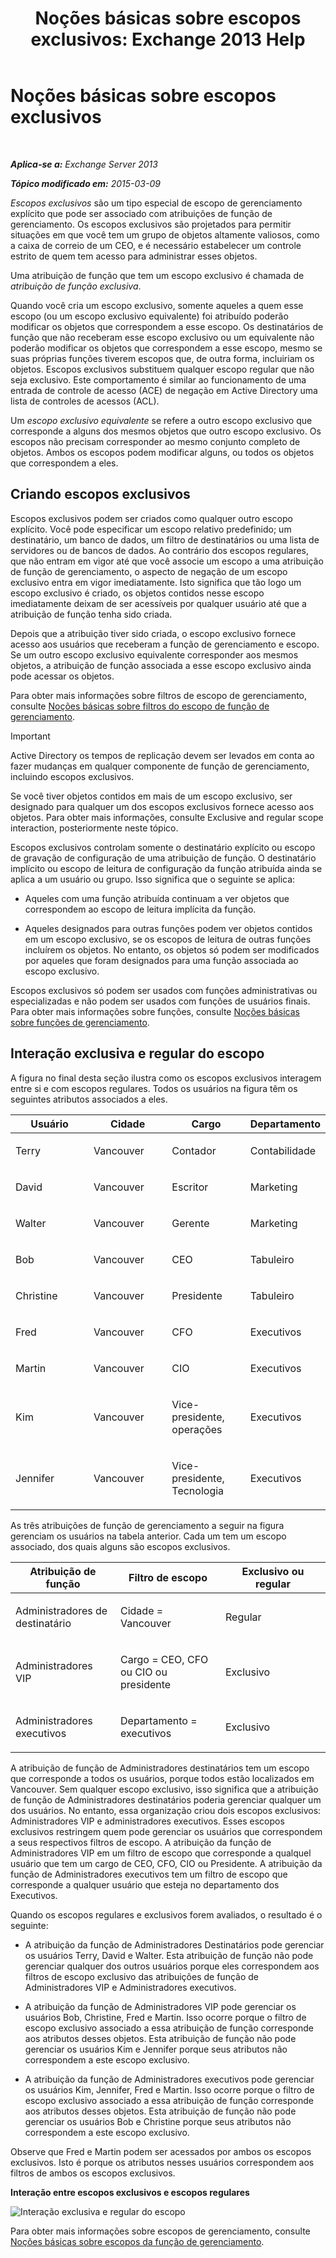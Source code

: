﻿---
title: 'Noções básicas sobre escopos exclusivos: Exchange 2013 Help'
TOCTitle: Noções básicas sobre escopos exclusivos
ms:assetid: 32492622-3b01-4e3b-8288-ed39525eea75
ms:mtpsurl: https://technet.microsoft.com/pt-br/library/Dd638110(v=EXCHG.150)
ms:contentKeyID: 50485277
ms.date: 05/22/2018
mtps_version: v=EXCHG.150
ms.translationtype: MT
---

# Noções básicas sobre escopos exclusivos

 

_**Aplica-se a:** Exchange Server 2013_

_**Tópico modificado em:** 2015-03-09_

*Escopos exclusivos* são um tipo especial de escopo de gerenciamento explícito que pode ser associado com atribuições de função de gerenciamento. Os escopos exclusivos são projetados para permitir situações em que você tem um grupo de objetos altamente valiosos, como a caixa de correio de um CEO, e é necessário estabelecer um controle estrito de quem tem acesso para administrar esses objetos.

Uma atribuição de função que tem um escopo exclusivo é chamada de *atribuição de função exclusiva*.

Quando você cria um escopo exclusivo, somente aqueles a quem esse escopo (ou um escopo exclusivo equivalente) foi atribuído poderão modificar os objetos que correspondem a esse escopo. Os destinatários de função que não receberam esse escopo exclusivo ou um equivalente não poderão modificar os objetos que correspondem a esse escopo, mesmo se suas próprias funções tiverem escopos que, de outra forma, incluiriam os objetos. Escopos exclusivos substituem qualquer escopo regular que não seja exclusivo. Este comportamento é similar ao funcionamento de uma entrada de controle de acesso (ACE) de negação em Active Directory uma lista de controles de acessos (ACL).

Um *escopo exclusivo equivalente* se refere a outro escopo exclusivo que corresponde a alguns dos mesmos objetos que outro escopo exclusivo. Os escopos não precisam corresponder ao mesmo conjunto completo de objetos. Ambos os escopos podem modificar alguns, ou todos os objetos que correspondem a eles.

## Criando escopos exclusivos

Escopos exclusivos podem ser criados como qualquer outro escopo explícito. Você pode especificar um escopo relativo predefinido; um destinatário, um banco de dados, um filtro de destinatários ou uma lista de servidores ou de bancos de dados. Ao contrário dos escopos regulares, que não entram em vigor até que você associe um escopo a uma atribuição de função de gerenciamento, o aspecto de negação de um escopo exclusivo entra em vigor imediatamente. Isto significa que tão logo um escopo exclusivo é criado, os objetos contidos nesse escopo imediatamente deixam de ser acessíveis por qualquer usuário até que a atribuição de função tenha sido criada.

Depois que a atribuição tiver sido criada, o escopo exclusivo fornece acesso aos usuários que receberam a função de gerenciamento e escopo. Se um outro escopo exclusivo equivalente corresponder aos mesmos objetos, a atribuição de função associada a esse escopo exclusivo ainda pode acessar os objetos.

Para obter mais informações sobre filtros de escopo de gerenciamento, consulte [Noções básicas sobre filtros do escopo de função de gerenciamento](understanding-management-role-scope-filters-exchange-2013-help.md).


> [!IMPORTANT]
> Active Directory os tempos de replicação devem ser levados em conta ao fazer mudanças em qualquer componente de função de gerenciamento, incluindo escopos exclusivos.



Se você tiver objetos contidos em mais de um escopo exclusivo, ser designado para qualquer um dos escopos exclusivos fornece acesso aos objetos. Para obter mais informações, consulte Exclusive and regular scope interaction, posteriormente neste tópico.

Escopos exclusivos controlam somente o destinatário explícito ou escopo de gravação de configuração de uma atribuição de função. O destinatário implícito ou escopo de leitura de configuração da função atribuída ainda se aplica a um usuário ou grupo. Isso significa que o seguinte se aplica:

  - Aqueles com uma função atribuída continuam a ver objetos que correspondem ao escopo de leitura implícita da função.

  - Aqueles designados para outras funções podem ver objetos contidos em um escopo exclusivo, se os escopos de leitura de outras funções incluírem os objetos. No entanto, os objetos só podem ser modificados por aqueles que foram designados para uma função associada ao escopo exclusivo.

Escopos exclusivos só podem ser usados com funções administrativas ou especializadas e não podem ser usados com funções de usuários finais. Para obter mais informações sobre funções, consulte [Noções básicas sobre funções de gerenciamento](understanding-management-roles-exchange-2013-help.md).

## Interação exclusiva e regular do escopo

A figura no final desta seção ilustra como os escopos exclusivos interagem entre si e com escopos regulares. Todos os usuários na figura têm os seguintes atributos associados a eles.


<table>
<colgroup>
<col style="width: 25%" />
<col style="width: 25%" />
<col style="width: 25%" />
<col style="width: 25%" />
</colgroup>
<thead>
<tr class="header">
<th>Usuário</th>
<th>Cidade</th>
<th>Cargo</th>
<th>Departamento</th>
</tr>
</thead>
<tbody>
<tr class="odd">
<td><p>Terry</p></td>
<td><p>Vancouver</p></td>
<td><p>Contador</p></td>
<td><p>Contabilidade</p></td>
</tr>
<tr class="even">
<td><p>David</p></td>
<td><p>Vancouver</p></td>
<td><p>Escritor</p></td>
<td><p>Marketing</p></td>
</tr>
<tr class="odd">
<td><p>Walter</p></td>
<td><p>Vancouver</p></td>
<td><p>Gerente</p></td>
<td><p>Marketing</p></td>
</tr>
<tr class="even">
<td><p>Bob</p></td>
<td><p>Vancouver</p></td>
<td><p>CEO</p></td>
<td><p>Tabuleiro</p></td>
</tr>
<tr class="odd">
<td><p>Christine</p></td>
<td><p>Vancouver</p></td>
<td><p>Presidente</p></td>
<td><p>Tabuleiro</p></td>
</tr>
<tr class="even">
<td><p>Fred</p></td>
<td><p>Vancouver</p></td>
<td><p>CFO</p></td>
<td><p>Executivos</p></td>
</tr>
<tr class="odd">
<td><p>Martin</p></td>
<td><p>Vancouver</p></td>
<td><p>CIO</p></td>
<td><p>Executivos</p></td>
</tr>
<tr class="even">
<td><p>Kim</p></td>
<td><p>Vancouver</p></td>
<td><p>Vice-presidente, operações</p></td>
<td><p>Executivos</p></td>
</tr>
<tr class="odd">
<td><p>Jennifer</p></td>
<td><p>Vancouver</p></td>
<td><p>Vice-presidente, Tecnologia</p></td>
<td><p>Executivos</p></td>
</tr>
</tbody>
</table>


As três atribuições de função de gerenciamento a seguir na figura gerenciam os usuários na tabela anterior. Cada um tem um escopo associado, dos quais alguns são escopos exclusivos.


<table>
<colgroup>
<col style="width: 33%" />
<col style="width: 33%" />
<col style="width: 33%" />
</colgroup>
<thead>
<tr class="header">
<th>Atribuição de função</th>
<th>Filtro de escopo</th>
<th>Exclusivo ou regular</th>
</tr>
</thead>
<tbody>
<tr class="odd">
<td><p>Administradores de destinatário</p></td>
<td><p>Cidade = Vancouver</p></td>
<td><p>Regular</p></td>
</tr>
<tr class="even">
<td><p>Administradores VIP</p></td>
<td><p>Cargo = CEO, CFO ou CIO ou presidente</p></td>
<td><p>Exclusivo</p></td>
</tr>
<tr class="odd">
<td><p>Administradores executivos</p></td>
<td><p>Departamento = executivos</p></td>
<td><p>Exclusivo</p></td>
</tr>
</tbody>
</table>


A atribuição de função de Administradores destinatários tem um escopo que corresponde a todos os usuários, porque todos estão localizados em Vancouver. Sem qualquer escopo exclusivo, isso significa que a atribuição de função de Administradores destinatários poderia gerenciar qualquer um dos usuários. No entanto, essa organização criou dois escopos exclusivos: Administradores VIP e administradores executivos. Esses escopos exclusivos restringem quem pode gerenciar os usuários que correspondem a seus respectivos filtros de escopo. A atribuição da função de Administradores VIP em um filtro de escopo que corresponde a qualquel usuário que tem um cargo de CEO, CFO, CIO ou Presidente. A atribuição da função de Administradores executivos tem um filtro de escopo que corresponde a qualquer usuário que esteja no departamento dos Executivos.

Quando os escopos regulares e exclusivos forem avaliados, o resultado é o seguinte:

  - A atribuição da função de Administradores Destinatários pode gerenciar os usuários Terry, David e Walter. Esta atribuição de função não pode gerenciar qualquer dos outros usuários porque eles correspondem aos filtros de escopo exclusivo das atribuições de função de Administradores VIP e Administradores executivos.

  - A atribuição da função de Administradores VIP pode gerenciar os usuários Bob, Christine, Fred e Martin. Isso ocorre porque o filtro de escopo exclusivo associado a essa atribuição de função corresponde aos atributos desses objetos. Esta atribuição de função não pode gerenciar os usuários Kim e Jennifer porque seus atributos não correspondem a este escopo exclusivo.

  - A atribuição da função de Administradores executivos pode gerenciar os usuários Kim, Jennifer, Fred e Martin. Isso ocorre porque o filtro de escopo exclusivo associado a essa atribuição de função corresponde aos atributos desses objetos. Esta atribuição de função não pode gerenciar os usuários Bob e Christine porque seus atributos não correspondem a este escopo exclusivo.

Observe que Fred e Martin podem ser acessados por ambos os escopos exclusivos. Isto é porque os atributos nesses usuários correspondem aos filtros de ambos os escopos exclusivos.

**Interação entre escopos exclusivos e escopos regulares**

![Interação exclusiva e regular do escopo](images/Dd638110.0aa26d1d-1fa6-44d8-802d-83d75cd2624c(EXCHG.150).jpg "Interação exclusiva e regular do escopo")

Para obter mais informações sobre escopos de gerenciamento, consulte [Noções básicas sobre escopos da função de gerenciamento](understanding-management-role-scopes-exchange-2013-help.md).


